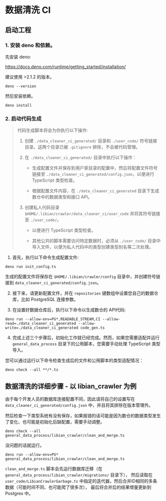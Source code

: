 # 数据清洗 CI

## 启动工程

### 1. 安装 deno 和依赖。

先安装 deno:

https://docs.deno.com/runtime/getting_started/installation/

建议使用 >2.1.2 的版本。

```shell
deno --version
```

然后安装依赖。

```shell
deno install
```

### 2. 启动代码生成

> 代码生成脚本将会为你执行以下操作:
> 
> 1. 创建 `./data_cleaner_ci_generated/` 目录和 `./user_code/` 符号链接目录。这两个目录已被 `.gitignore` 排除，不会被代码管理。
> 
> 2. 在 `./data_cleaner_ci_generated/` 目录中执行以下操作：
> 
>    - 生成配置文件并保存到用户家目录的配置中，然后将配置文件符号链接至 `./data_cleaner_ci_generated/config.json`，以便进行 TypeScript 类型检查。
> 
>    - 根据配置文件内容，在 `./data_cleaner_ci_generated` 目录下生成数仓中的数据类型和接口 API。
> 
> 3. 创建私人代码目录 `$HOME/.libian/crawler/data_cleaner_ci/user_code` 并将其符号链接至 `./user_code/`。
> 
>    - 以便进行 TypeScript 类型检查。
> 
>    - 其他公共的脚本需要访问特定数据时，必须从 `./user_code/` 目录中导入文件，以便为私人代码中的类型创建类型别名等二次处理。

1. 首先，执行以下命令生成配置文件:

```shell
deno run init_config.ts
```

生成的配置文件将保存在 `$HOME/.libian/crawler/config` 目录中，并创建符号链接到 `data_cleaner_ci_generated/config.json`。

2. 接下来，请更新配置文件，并在 `repositories` 键数组中设置您自己的数据仓库，比如 PostgreSQL 连接参数。

3. 在设置好数据仓库后，执行以下命令以生成数仓的 API代码:

```shell
deno run --allow-env=PG*,READABLE_STREAM,CI --allow-read=./data_cleaner_ci_generated --allow-write=./data_cleaner_ci_generated code_gen.ts
```

4. 完成上述三个步骤后，初始化工作就已经完成。然而，如果您需要适配并运行 `general_data_process` 目录下的公用脚本，您需要手动处理 TypeScript 类型导入。

您可以通过运行以下命令检查生成后的文件和公用脚本的类型适配情况：

```shell
deno check --all **/*.ts
```

## 数据清洗的详细步骤 - 以 libian_crawler 为例

由于每个开发人员的数据库连接配置不同，因此请将自己的设置写在 `data_cleaner_ci_generated/config.json` 中，并且将其排除在版本管理外。

然后检查一下类型系统有没有保存，如果报错的话可能是因为数仓的数据类型发生了变化、也可能是初始化后缺配置，需要手动调整。

```shell
deno check --all general_data_process/libian_crawler/clean_and_merge.ts
```

没问题的话就运行。

```shell
deno run --allow-env=PG* general_data_process/libian_crawler/clean_and_merge.ts
```

`clean_and_merge.ts` 脚本会先运行数据库迁移（在 `general_data_process/libian_crawler/migrations/` 目录下），
然后读取在 `user_code/LibianCrawlerGarbage.ts` 中指定的迭代器，然后合并ID相同的多条数据（可能时间不同、也可能爬了很多次），
最后将合并后的结果增量更新到 Postgres 中。



<!-- ## 需求

自动化的数据清洗是个究极难题。它难就难在：

1. 各种数仓里的答辩数据什么都有。

   1. 答辩数据的一些答辩键值又与业务紧密耦合，比如 token、url …… 所以依然需要人来识别。
   2. 返回值啥都有，报错的、风控的、nullable 的……
   3. 类型系统不稳定，第三方 API 返回啥的都有。爬虫工程师和数据工程师之间有一道厚厚的类型之墙。
   4. 解决方法: 使用 `typescript` 和 `quicktype` 来生成健壮的类型代码，并辅之以 `jsonata` 来做些便于区分 union type 的分组。

2. 代码结构与业务隐私组合的麻烦，不能把业务代码硬编码到仓库中。

   1. 有时有一些自己的秘密数据，想复用代码不方便。
   2. 但爬虫都写入仓库了，总得把对应的清洗代码放进去。
   3. 解决方法: 使用 `init_config.ts` 脚本来生成用户个人代码区域。

3. 把初次对齐列的数据去重合并。例如根据去重 ID 合并。

4. 对清洗好的数据做后续的业务，例如继续爬取详情、调用 AI 总结、OCR、转文字…… -->
